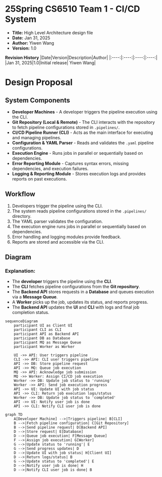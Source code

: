 # 25Spring CS6510 Team 1 - CI/CD System
- **Title:** High Level Architecture design file
- **Date:** Jan 31, 2025
- **Author:** Yiwen Wang
- **Version:** 1.0

**Revision History**
|Date|Version|Description|Author|
|:----:|:----:|:----:|:----:|
|Jan 31, 2025|1.0|Initial release| Yiwen Wang|

# Design Proposal

## System Components

- **Developer Machines** - A developer triggers the pipeline execution using the CLI.
- **Git Repository (Local & Remote)** - The CLI interacts with the repository to fetch pipeline configurations stored in `.pipelines/`.
- **CI/CD Pipeline Runner (CLI)** - Acts as the main interface for executing and managing pipelines.
- **Configuration & YAML Parser** - Reads and validates the `.yaml` pipeline configurations.
- **Execution Engine** - Runs jobs in parallel or sequentially based on dependencies.
- **Error Reporting Module** - Captures syntax errors, missing dependencies, and execution failures.
- **Logging & Reporting Module** - Stores execution logs and provides reports on past executions.

## Workflow

1. Developers trigger the pipeline using the CLI.
2. The system reads pipeline configurations stored in the `.pipelines/` directory.
3. The YAML parser validates the configuration.
4. The execution engine runs jobs in parallel or sequentially based on dependencies.
5. Error handling and logging modules provide feedback.
6. Reports are stored and accessible via the CLI.

## Diagram

### Explanation:
- The **developer** triggers the pipeline using the **CLI**.
- The **CLI** fetches pipeline configurations from the **Git repository**.
- The **Backend API** stores requests in a **Database** and queues execution via a **Message Queue**.
- A **Worker** picks up the job, updates its status, and reports progress.
- The **Backend API** updates the **UI** and **CLI** with logs and final job completion status.

```mermaid
sequenceDiagram
    participant UI as Client UI
    participant CLI as CLI
    participant API as Backend API
    participant DB as Database
    participant MQ as Message Queue
    participant Worker as Worker

    UI ->> API: User triggers pipeline
    CLI ->> API: CLI user triggers pipeline
    API ->> DB: Store pipeline request
    API ->> MQ: Queue job execution
    MQ ->> API: Acknowledge job submission
    MQ ->> Worker: Assign CI/CD job execution
    Worker ->> DB: Update job status to 'running'
    Worker ->> API: Send job execution progress
    API ->> UI: Update UI with job status
    API ->> CLI: Return job execution logs/status
    Worker ->> DB: Update job status to 'completed'
    API ->> UI: Notify user job is done
    API ->> CLI: Notify CLI user job is done
```

```mermaid
graph TD
    A[Developer Machine] -->|Triggers pipeline| B[CLI]
    B -->|Fetch pipeline configuration| C[Git Repository]
    B -->|Send pipeline request| D[Backend API]
    D -->|Store request| E[Database]
    D -->|Queue job execution| F[Message Queue]
    F -->|Assign job execution| G[Worker]
    G -->|Update status to 'running'| E
    G -->|Send progress updates| D
    D -->|Update UI with job status| H[Client UI]
    D -->|Return logs/status| B
    G -->|Update status to 'completed'| E
    D -->|Notify user job is done| H
    D -->|Notify CLI user job is done| B
